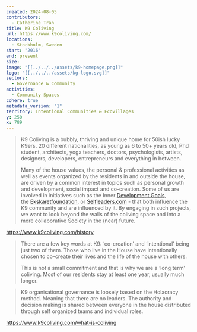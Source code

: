 ```yaml
---
created: 2024-08-05
contributors:
  - Catherine Tran
title: K9 Coliving
url: https://www.k9coliving.com/
locations:
  - Stockholm, Sweden
start: "2016"
end: present
size: 
image: "[[../../../assets/k9-homepage.png]]"
logo: "[[../../../assets/kg-logo.svg]]"
sectors:
  - Governance & Community
activities:
  - Community Spaces
cohere: true
metadata_version: "1"
territory: Intentional Communities & Ecovillages
y: 250
x: 789
---
```

>K9 Coliving is a bubbly, thriving and unique home for 50ish lucky K9ers. 20 different nationalities, as young as 6 to 50+ years old, Phd student, architects, yoga teachers, doctors, psychologists, artists, designers, developers, entrepreneurs and everything in between.
>
>Many of the house values, the personal & professional activities as well as events organized by the residents in and outside the house, are driven by a common interest in topics such as personal growth and development, social impact and co-creation. Some of us are involved in initiatives such as the Inner [Development Goals](https://www.innerdevelopmentgoals.org/), the [Ekskaretfoundation](http://www.ekskaretfoundation.com/), or [Selfleaders.com](https://selfleaders.com/) - that both influence the K9 community and are influenced by it. By engaging in such projects, we want to look beyond the walls of the coliving space and into a more collaborative Society in the (near) future.

https://www.k9coliving.com/history

>There are a few key words at K9: ‘co-creation’ and ‘intentional’ being just two of them. Those who live in the House have intentionally chosen to co-create their lives and the life of the house with others.
>
>This is not a small commitment and that is why we are a ‘long term’ coliving. Most of our residents stay at least one year, usually much longer.

>K9 organisational governance is loosely based on the Holacracy method. Meaning that there are no leaders. The authority and decision making is shared between everyone in the house distributed through self organized teams and individual roles.

https://www.k9coliving.com/what-is-coliving











